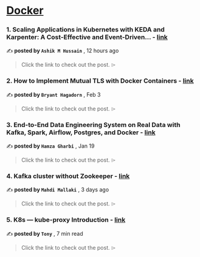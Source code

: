 
<h1><a href=https://medium.com/tag/docker/recommended target="_blank" rel="noopener noreferrer">Docker</a></h1>
<h3>1. Scaling Applications in Kubernetes with KEDA and Karpenter: A Cost-Effective and Event-Driven… - <a href=https://medium.com/@ashikmhussain.a/scaling-applications-in-kubernetes-with-keda-and-karpenter-a-cost-effective-and-event-driven-2a0ce8affec0?source=tag_recommended_feed---------0-84----------docker----------00b827ef_b716_4bbf_b4d7_62b303329025------- target="_blank" rel="noopener noreferrer">link</a></h3>

✍️ **posted by `Ashik M Hussain`** <date> , 12 hours ago</date>

<blockquote>Click the link to check out the post. ⌲</blockquote>

<h3>2. How to Implement Mutual TLS with Docker Containers - <a href=https://medium.com/itnext/how-to-implement-mutual-tls-with-docker-containers-1546a2eab38b?source=tag_recommended_feed---------1-107----------docker----------00b827ef_b716_4bbf_b4d7_62b303329025------- target="_blank" rel="noopener noreferrer">link</a></h3>

✍️ **posted by `Bryant Hagadorn`** <date> , Feb 3</date>

<blockquote>Click the link to check out the post. ⌲</blockquote>

<h3>3. End-to-End Data Engineering System on Real Data with Kafka, Spark, Airflow, Postgres, and Docker - <a href=https://medium.com/towards-data-science/end-to-end-data-engineering-system-on-real-data-with-kafka-spark-airflow-postgres-and-docker-a70e18df4090?source=tag_recommended_feed---------2-85----------docker----------00b827ef_b716_4bbf_b4d7_62b303329025------- target="_blank" rel="noopener noreferrer">link</a></h3>

✍️ **posted by `Hamza Gharbi`** <date> , Jan 19</date>

<blockquote>Click the link to check out the post. ⌲</blockquote>

<h3>4. Kafka cluster without Zookeeper - <a href=https://medium.com/itnext/kafka-cluster-without-zookeeper-ca40d5f22304?source=tag_recommended_feed---------3-84----------docker----------00b827ef_b716_4bbf_b4d7_62b303329025------- target="_blank" rel="noopener noreferrer">link</a></h3>

✍️ **posted by `Mahdi Mallaki`** <date> , 3 days ago</date>

<blockquote>Click the link to check out the post. ⌲</blockquote>

<h3>5. K8s — kube-proxy Introduction - <a href=https://medium.com/@tonylixu/k8s-kube-proxy-introduction-c847915efe57?source=tag_recommended_feed---------4-107----------docker----------00b827ef_b716_4bbf_b4d7_62b303329025------- target="_blank" rel="noopener noreferrer">link</a></h3>

✍️ **posted by `Tony`** <date> , 7 min read</date>

<blockquote>Click the link to check out the post. ⌲</blockquote>

